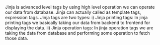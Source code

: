 Jinja is advanced level tags by using high level operation we can operate our data from database.
Jinja can actually called as template tags, expression tags.
Jinja tags are two types:
i) Jinja printing tags: In jinja printing tags we basically taking our data from backend to frontend for displaying the data.
ii) Jinja operation tags: In jinja operation tags we are taking the data from database and performing some operation to fetch those data.
